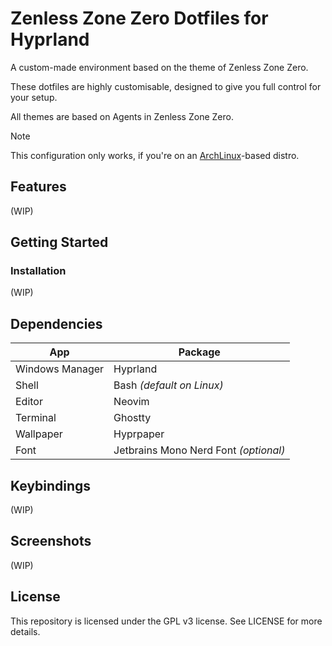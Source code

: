 # Zenless Zone Zero Dotfiles for Hyprland
A custom-made environment based on the theme of Zenless Zone Zero.

These dotfiles are highly customisable, designed to give you full control
for your setup.

All themes are based on Agents in Zenless Zone Zero.

> [!NOTE]
> This configuration only works, if you're on an [ArchLinux](https://archlinux.org/)-based distro.

## Features
(WIP)

## Getting Started
### Installation
(WIP)

## Dependencies
| App | Package |
| -------------- | --------------- |
| Windows Manager | Hyprland |
| Shell | Bash *(default on Linux)* |
| Editor | Neovim |
| Terminal | Ghostty |
| Wallpaper | Hyprpaper |
| Font | Jetbrains Mono Nerd Font *(optional)* |

## Keybindings
(WIP)

## Screenshots
(WIP)

## License
This repository is licensed under the GPL v3 license.
See LICENSE for more details.
